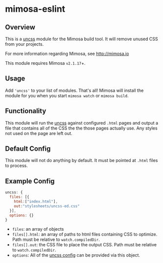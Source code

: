 mimosa-eslint
===========

## Overview

This is a [uncss](https://github.com/giakki/uncss) module for the Mimosa build tool. It will remove unused CSS from your projects.

For more information regarding Mimosa, see http://mimosa.io

This module requires Mimosa `v2.1.17`+.

## Usage

Add `'uncss'` to your list of modules.  That's all!  Mimosa will install the module for you when you start `mimosa watch` or `mimosa build`.

## Functionality

This module will run the [uncss](https://github.com/giakki/uncss) against configured `.html` pages and output a file that contains all of the CSS the the those pages actually use.  Any styles not used on the page are left out.

## Default Config

This module will not do anything by default.  It must be pointed at `.html` files to process.

## Example Config

```javascript
uncss: {
  files: [{
    html:["index.html"],
    out:"stylesheets/uncss-ed.css"
  }],
  options: {}
}
```

* `files`: an array of objects
* `files[].html`: an array of paths to html files containing CSS to optimize.  Path must be relative to `watch.compiledDir`.
* `files[].out`: the CSS file to place the output CSS. Path must be relative to `watch.compiledDir`.
* `options`: All of the [uncss config](https://github.com/giakki/uncss#from-the-command-line) can be provided via this object.
